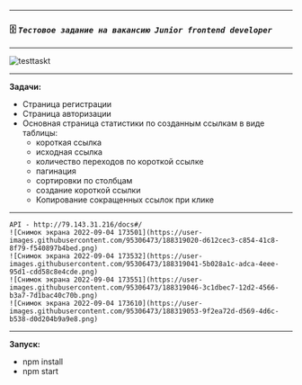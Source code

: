 ____
 ### :file_cabinet: *`Тестовое задание на вакансию Junior frontend developer`*
____
![testtaskt](https://user-images.githubusercontent.com/95306473/188318614-33175699-ca42-43eb-b3e1-5bd163b8ab5a.gif)
____
**Задачи:**
- Страница регистрации
- Страница авторизации
- Основная страница статистики по созданным ссылкам в виде таблицы:
    - короткая ссылка
    - исходная ссылка
    - количество переходов по короткой ссылке
    - пагинация
    - сортировки по столбцам
    - создание короткой ссылки
    - Копирование сокращенных ссылок при клике
____
    API - http://79.143.31.216/docs#/
    ![Снимок экрана 2022-09-04 173501](https://user-images.githubusercontent.com/95306473/188319020-d612cec3-c854-41c8-8f79-f540897b4bed.png)
    ![Снимок экрана 2022-09-04 173532](https://user-images.githubusercontent.com/95306473/188319041-5b028a1c-adca-4eee-95d1-cdd58c8e4cde.png)
    ![Снимок экрана 2022-09-04 173551](https://user-images.githubusercontent.com/95306473/188319046-3c1dbec7-12d2-4566-b3a7-7d1bac40c70b.png)
    ![Снимок экрана 2022-09-04 173610](https://user-images.githubusercontent.com/95306473/188319053-9f2ea72d-d569-4d6c-b538-d0d204b9a9e8.png)
____
**Запуск:**
- npm install
- npm start
